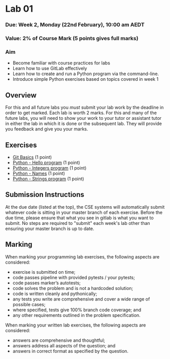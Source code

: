 # Lab 01

### Due: Week 2, Monday (22nd February), 10:00 am AEDT

### Value: 2% of Course Mark (5 points gives full marks)

### Aim

* Become familiar with course practices for labs
* Learn how to use GitLab effectively
* Learn how to create and run a Python program via the command-line.
* Introduce simple Python exercises based on topics covered in week 1

## Overview

For this and all future labs you *must* submit your lab work by the deadline in order to get marked. Each lab is worth 2 marks. For this and many of the future labs, you will need to show your work to your tutor or assistant tutor in either the lab in which it is done or the subsequent lab. They will provide you feedback and give you your marks.

## Exercises

 * [Git Basics](https://cgi.cse.unsw.edu.au/~cs1531/redirect/?path=COMP1531/21T1/students/_/lab01_git-basics) (1 point)
 * [Python - Hello program](https://cgi.cse.unsw.edu.au/~cs1531/redirect/?path=COMP1531/21T1/students/_/lab01_python-hello) (1 point)
 * [Python - Integers program](https://cgi.cse.unsw.edu.au/~cs1531/redirect/?path=COMP1531/21T1/students/_/lab01_python-integers) (1 point)
 * [Python - Names](https://cgi.cse.unsw.edu.au/~cs1531/redirect/?path=COMP1531/21T1/students/_/lab01_names) (1 point)
 * [Python - Strings program](https://cgi.cse.unsw.edu.au/~cs1531/redirect/?path=COMP1531/21T1/students/_/lab01_python-strings) (1 point)


## Submission Instructions

At the due date (listed at the top), the CSE systems will automatically submit whatever code is sitting in your master branch of each exercise. Before the due time, please ensure that what you see in gitlab is what you want to submit. No steps are required to "submit" each week's lab other than ensuring your master branch is up to date.

## Marking

When marking your programming lab exercises, the following aspects are considered:
* exercise is submitted on time;
* code passes pipeline with provided pytests / your pytests;
* code passes marker’s autotests;
* code solves the problem and is not a hardcoded solution;
* code is written cleanly and pythonically;
* any tests you write are comprehensive and cover a wide range of possible cases;
* where specified, tests give 100% branch code coverage; and
* any other requirements outlined in the problem specification.

When marking your written lab exercises, the following aspects are considered:
* answers are comprehensive and thoughtful;
* answers address all aspects of the question; and
* answers in correct format as specified by the question.
